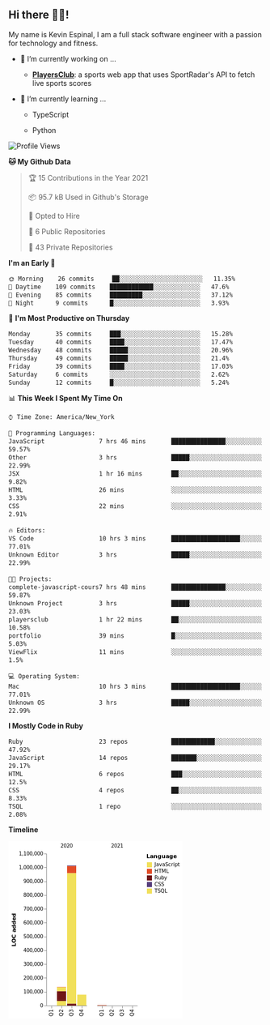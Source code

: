 ## Hi there 👋🏽!

My name is Kevin Espinal, I am a full stack software engineer with a passion for technology and fitness.

- 🔭 I’m currently working on ...

     - **[PlayersClub](https://playersclub.herokuapp.com/#/)**: a sports web app that uses SportRadar's API to fetch live sports scores

- 🌱 I’m currently learning ...

     - TypeScript
     
     - Python
     
<!--START_SECTION:waka-->
![Profile Views](http://img.shields.io/badge/Profile%20Views-55-blue)

**🐱 My Github Data** 

> 🏆 15 Contributions in the Year 2021
 > 
> 📦 95.7 kB Used in Github's Storage 
 > 
> 💼 Opted to Hire
 > 
> 📜 6 Public Repositories 
 > 
> 🔑 43 Private Repositories  
 > 
**I'm an Early 🐤** 

```text
🌞 Morning    26 commits     ██░░░░░░░░░░░░░░░░░░░░░░░   11.35% 
🌆 Daytime    109 commits    ████████████░░░░░░░░░░░░░   47.6% 
🌃 Evening    85 commits     █████████░░░░░░░░░░░░░░░░   37.12% 
🌙 Night      9 commits      █░░░░░░░░░░░░░░░░░░░░░░░░   3.93%

```
📅 **I'm Most Productive on Thursday** 

```text
Monday       35 commits     ███░░░░░░░░░░░░░░░░░░░░░░   15.28% 
Tuesday      40 commits     ████░░░░░░░░░░░░░░░░░░░░░   17.47% 
Wednesday    48 commits     █████░░░░░░░░░░░░░░░░░░░░   20.96% 
Thursday     49 commits     █████░░░░░░░░░░░░░░░░░░░░   21.4% 
Friday       39 commits     ████░░░░░░░░░░░░░░░░░░░░░   17.03% 
Saturday     6 commits      ░░░░░░░░░░░░░░░░░░░░░░░░░   2.62% 
Sunday       12 commits     █░░░░░░░░░░░░░░░░░░░░░░░░   5.24%

```


📊 **This Week I Spent My Time On** 

```text
⌚︎ Time Zone: America/New_York

💬 Programming Languages: 
JavaScript               7 hrs 46 mins       ███████████████░░░░░░░░░░   59.57% 
Other                    3 hrs               █████░░░░░░░░░░░░░░░░░░░░   22.99% 
JSX                      1 hr 16 mins        ██░░░░░░░░░░░░░░░░░░░░░░░   9.82% 
HTML                     26 mins             ░░░░░░░░░░░░░░░░░░░░░░░░░   3.33% 
CSS                      22 mins             ░░░░░░░░░░░░░░░░░░░░░░░░░   2.91%

🔥 Editors: 
VS Code                  10 hrs 3 mins       ███████████████████░░░░░░   77.01% 
Unknown Editor           3 hrs               █████░░░░░░░░░░░░░░░░░░░░   22.99%

🐱‍💻 Projects: 
complete-javascript-cours7 hrs 48 mins       ███████████████░░░░░░░░░░   59.87% 
Unknown Project          3 hrs               █████░░░░░░░░░░░░░░░░░░░░   23.03% 
playersclub              1 hr 22 mins        ██░░░░░░░░░░░░░░░░░░░░░░░   10.58% 
portfolio                39 mins             █░░░░░░░░░░░░░░░░░░░░░░░░   5.03% 
ViewFlix                 11 mins             ░░░░░░░░░░░░░░░░░░░░░░░░░   1.5%

💻 Operating System: 
Mac                      10 hrs 3 mins       ███████████████████░░░░░░   77.01% 
Unknown OS               3 hrs               █████░░░░░░░░░░░░░░░░░░░░   22.99%

```

**I Mostly Code in Ruby** 

```text
Ruby                     23 repos            ████████████░░░░░░░░░░░░░   47.92% 
JavaScript               14 repos            ███████░░░░░░░░░░░░░░░░░░   29.17% 
HTML                     6 repos             ███░░░░░░░░░░░░░░░░░░░░░░   12.5% 
CSS                      4 repos             ██░░░░░░░░░░░░░░░░░░░░░░░   8.33% 
TSQL                     1 repo              ░░░░░░░░░░░░░░░░░░░░░░░░░   2.08%

```


**Timeline**

![Chart not found](https://raw.githubusercontent.com/espinalk212/espinalk212/master/charts/bar_graph.png) 


<!--END_SECTION:waka-->


<!--
**espinalk212/espinalk212** is a ✨ _special_ ✨ repository because its `README.md` (this file) appears on your GitHub profile.

Here are some ideas to get you started:

- 🔭 I’m currently working on ...
- 🌱 I’m currently learning ...
- 👯 I’m looking to collaborate on ...
- 🤔 I’m looking for help with ...
- 💬 Ask me about ...
- 📫 How to reach me: ...
- 😄 Pronouns: ...
- ⚡ Fun fact: ...
-->
